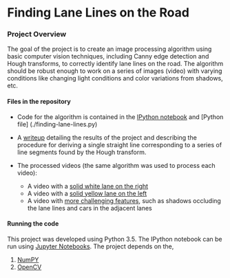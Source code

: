 # **Finding Lane Lines on the Road** 

### **Project Overview**

The goal of the project is to create an image processing algorithm using basic computer vision techniques, including Canny edge detection and Hough transforms, to correctly identify lane lines on the road. The algorithm should be robust enough to work on a series of images (video) with varying conditions like changing light conditions and color variations from shadows, etc.


#### Files in the repository
* Code for the algorithm is contained in the [IPython notebook](./finding-lane-lines.ipynb) and [Python file] (./finding-lane-lines.py) 

* A [writeup](./writeup.md) detailing the results of the project and describing the procedure for deriving a single straight line corresponding to a series of line segments found by the Hough transform.

* The processed videos (the same algorithm was used to process each video):
  * A video with a [solid white lane on the right](./output_videos/Annotated_solidWhiteRight.mp4)
  * A video with a [solid yellow lane on the left](./output_videos/Annotated_solidYellowLeft.mp4)
  * A video with [more challenging features](./output_videos/Annotated_challenge.mp4), such as shadows occluding the lane lines and cars in the adjacent lanes

#### Running the code
This project was developed using Python 3.5. The IPython notebook can be run using [Jupyter Notebooks](http://jupyter.org/).
The project depends on the,
  1. [NumPY](http://www.numpy.org/)
  2. [OpenCV](http://opencv.org/)
